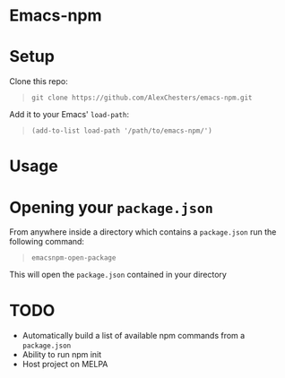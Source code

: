 # Emacs-npm #

# Setup #

Clone this repo:

> `git clone https://github.com/AlexChesters/emacs-npm.git`

Add it to your Emacs' `load-path`:

> `(add-to-list load-path '/path/to/emacs-npm/')`

# Usage #

# Opening your `package.json` #

From anywhere inside a directory which contains a `package.json` run the following command:

> `emacsnpm-open-package`

This will open the `package.json` contained in your directory

# TODO #

* Automatically build a list of available npm commands from a `package.json`
* Ability to run npm init
* Host project on MELPA
